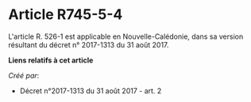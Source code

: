 # Article R745-5-4

L'article R. 526-1 est applicable en Nouvelle-Calédonie, dans sa version résultant du décret n° 2017-1313 du 31 août 2017.

**Liens relatifs à cet article**

_Créé par_:

  - Décret n°2017-1313 du 31 août 2017 - art. 2
